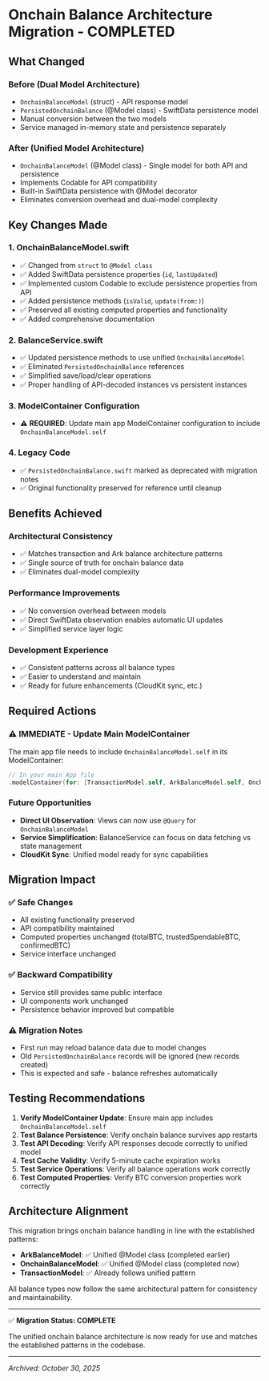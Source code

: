 # Onchain Balance Architecture Migration - COMPLETED

## What Changed

### Before (Dual Model Architecture)
- `OnchainBalanceModel` (struct) - API response model
- `PersistedOnchainBalance` (@Model class) - SwiftData persistence model 
- Manual conversion between the two models
- Service managed in-memory state and persistence separately

### After (Unified Model Architecture)
- `OnchainBalanceModel` (@Model class) - Single model for both API and persistence
- Implements Codable for API compatibility
- Built-in SwiftData persistence with @Model decorator
- Eliminates conversion overhead and dual-model complexity

## Key Changes Made

### 1. OnchainBalanceModel.swift
- ✅ Changed from `struct` to `@Model class`
- ✅ Added SwiftData persistence properties (`id`, `lastUpdated`)
- ✅ Implemented custom Codable to exclude persistence properties from API
- ✅ Added persistence methods (`isValid`, `update(from:)`)
- ✅ Preserved all existing computed properties and functionality
- ✅ Added comprehensive documentation

### 2. BalanceService.swift
- ✅ Updated persistence methods to use unified `OnchainBalanceModel`
- ✅ Eliminated `PersistedOnchainBalance` references
- ✅ Simplified save/load/clear operations
- ✅ Proper handling of API-decoded instances vs persistent instances

### 3. ModelContainer Configuration
- ⚠️  **REQUIRED**: Update main app ModelContainer configuration to include `OnchainBalanceModel.self`

### 4. Legacy Code
- ✅ `PersistedOnchainBalance.swift` marked as deprecated with migration notes
- ✅ Original functionality preserved for reference until cleanup

## Benefits Achieved

### Architectural Consistency
- ✅ Matches transaction and Ark balance architecture patterns
- ✅ Single source of truth for onchain balance data
- ✅ Eliminates dual-model complexity

### Performance Improvements
- ✅ No conversion overhead between models
- ✅ Direct SwiftData observation enables automatic UI updates
- ✅ Simplified service layer logic

### Development Experience
- ✅ Consistent patterns across all balance types
- ✅ Easier to understand and maintain
- ✅ Ready for future enhancements (CloudKit sync, etc.)

## Required Actions

### ⚠️ IMMEDIATE - Update Main ModelContainer
The main app file needs to include `OnchainBalanceModel.self` in its ModelContainer:

```swift
// In your main App file
.modelContainer(for: [TransactionModel.self, ArkBalanceModel.self, OnchainBalanceModel.self])
```

### Future Opportunities
- **Direct UI Observation**: Views can now use `@Query` for `OnchainBalanceModel`
- **Service Simplification**: BalanceService can focus on data fetching vs state management
- **CloudKit Sync**: Unified model ready for sync capabilities

## Migration Impact

### ✅ Safe Changes
- All existing functionality preserved
- API compatibility maintained
- Computed properties unchanged (totalBTC, trustedSpendableBTC, confirmedBTC)
- Service interface unchanged

### ✅ Backward Compatibility
- Service still provides same public interface
- UI components work unchanged
- Persistence behavior improved but compatible

### ⚠️ Migration Notes
- First run may reload balance data due to model changes
- Old `PersistedOnchainBalance` records will be ignored (new records created)
- This is expected and safe - balance refreshes automatically

## Testing Recommendations

1. **Verify ModelContainer Update**: Ensure main app includes `OnchainBalanceModel.self`
2. **Test Balance Persistence**: Verify onchain balance survives app restarts
3. **Test API Decoding**: Verify API responses decode correctly to unified model
4. **Test Cache Validity**: Verify 5-minute cache expiration works
5. **Test Service Operations**: Verify all balance operations work correctly
6. **Test Computed Properties**: Verify BTC conversion properties work correctly

## Architecture Alignment

This migration brings onchain balance handling in line with the established patterns:

- **ArkBalanceModel**: ✅ Unified @Model class (completed earlier)
- **OnchainBalanceModel**: ✅ Unified @Model class (completed now)
- **TransactionModel**: ✅ Already follows unified pattern

All balance types now follow the same architectural pattern for consistency and maintainability.

---

✅ **Migration Status: COMPLETE**

The unified onchain balance architecture is now ready for use and matches the established patterns in the codebase.

---
*Archived: October 30, 2025*